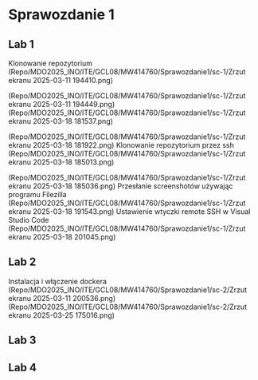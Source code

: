 # Sprawozdanie 1
## Lab 1 
Klonowanie repozytorium
(Repo/MDO2025_INO/ITE/GCL08/MW414760/Sprawozdanie1/sc-1/Zrzut ekranu 2025-03-11 194410.png)

(Repo/MDO2025_INO/ITE/GCL08/MW414760/Sprawozdanie1/sc-1/Zrzut ekranu 2025-03-11 194449.png)
(Repo/MDO2025_INO/ITE/GCL08/MW414760/Sprawozdanie1/sc-1/Zrzut ekranu 2025-03-18 181537.png)

(Repo/MDO2025_INO/ITE/GCL08/MW414760/Sprawozdanie1/sc-1/Zrzut ekranu 2025-03-18 181922.png)
Klonowanie repozytorium przez ssh
(Repo/MDO2025_INO/ITE/GCL08/MW414760/Sprawozdanie1/sc-1/Zrzut ekranu 2025-03-18 185013.png)

(Repo/MDO2025_INO/ITE/GCL08/MW414760/Sprawozdanie1/sc-1/Zrzut ekranu 2025-03-18 185036.png)
Przesłanie screenshotów używając programu Filezilla
(Repo/MDO2025_INO/ITE/GCL08/MW414760/Sprawozdanie1/sc-1/Zrzut ekranu 2025-03-18 191543.png)
Ustawienie wtyczki remote SSH w Visual Studio Code 
(Repo/MDO2025_INO/ITE/GCL08/MW414760/Sprawozdanie1/sc-1/Zrzut ekranu 2025-03-18 201045.png)
## Lab 2
Instalacja i włączenie dockera
(Repo/MDO2025_INO/ITE/GCL08/MW414760/Sprawozdanie1/sc-2/Zrzut ekranu 2025-03-11 200536.png)
(Repo/MDO2025_INO/ITE/GCL08/MW414760/Sprawozdanie1/sc-2/Zrzut ekranu 2025-03-25 175016.png)


## Lab 3

## Lab 4
